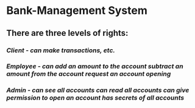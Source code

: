 # **Bank-Management System**

## **There are three levels of rights:**

### *Client - can make transactions, etc.*

### *Employee - can add an amount to the account subtract an amount from the account request an account opening*

### *Admin - can see all accounts can read all accounts can give permission to open an account has secrets of all accounts*

